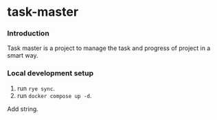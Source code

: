 # task-master

### Introduction
Task master is a project to manage the task and progress of project in a smart way.

### Local development setup
1. run `rye sync`.
2. run `docker compose up -d`.

Add string.